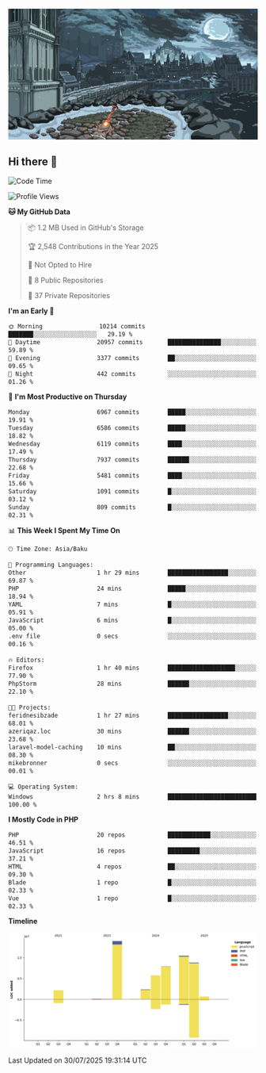 ![Dark Souls](https://github.com/feridnesibzade/feridnesibzade/blob/main/assets/06a85b703ccc50fcc2214bac56214f48.gif)

## Hi there 👋

<!--START_SECTION:waka-->
![Code Time](http://img.shields.io/badge/Code%20Time-9%20hrs%2049%20mins-blue)

![Profile Views](http://img.shields.io/badge/Profile%20Views-0-blue)

**🐱 My GitHub Data** 

> 📦 1.2 MB Used in GitHub's Storage 
 > 
> 🏆 2,548 Contributions in the Year 2025
 > 
> 🚫 Not Opted to Hire
 > 
> 📜 8 Public Repositories 
 > 
> 🔑 37 Private Repositories 
 > 
**I'm an Early 🐤** 

```text
🌞 Morning                10214 commits       ███████░░░░░░░░░░░░░░░░░░   29.19 % 
🌆 Daytime                20957 commits       ███████████████░░░░░░░░░░   59.89 % 
🌃 Evening                3377 commits        ██░░░░░░░░░░░░░░░░░░░░░░░   09.65 % 
🌙 Night                  442 commits         ░░░░░░░░░░░░░░░░░░░░░░░░░   01.26 % 
```
📅 **I'm Most Productive on Thursday** 

```text
Monday                   6967 commits        █████░░░░░░░░░░░░░░░░░░░░   19.91 % 
Tuesday                  6586 commits        █████░░░░░░░░░░░░░░░░░░░░   18.82 % 
Wednesday                6119 commits        ████░░░░░░░░░░░░░░░░░░░░░   17.49 % 
Thursday                 7937 commits        ██████░░░░░░░░░░░░░░░░░░░   22.68 % 
Friday                   5481 commits        ████░░░░░░░░░░░░░░░░░░░░░   15.66 % 
Saturday                 1091 commits        █░░░░░░░░░░░░░░░░░░░░░░░░   03.12 % 
Sunday                   809 commits         █░░░░░░░░░░░░░░░░░░░░░░░░   02.31 % 
```


📊 **This Week I Spent My Time On** 

```text
🕑︎ Time Zone: Asia/Baku

💬 Programming Languages: 
Other                    1 hr 29 mins        █████████████████░░░░░░░░   69.87 % 
PHP                      24 mins             █████░░░░░░░░░░░░░░░░░░░░   18.94 % 
YAML                     7 mins              █░░░░░░░░░░░░░░░░░░░░░░░░   05.91 % 
JavaScript               6 mins              █░░░░░░░░░░░░░░░░░░░░░░░░   05.00 % 
.env file                0 secs              ░░░░░░░░░░░░░░░░░░░░░░░░░   00.16 % 

🔥 Editors: 
Firefox                  1 hr 40 mins        ███████████████████░░░░░░   77.90 % 
PhpStorm                 28 mins             ██████░░░░░░░░░░░░░░░░░░░   22.10 % 

🐱‍💻 Projects: 
feridnesibzade           1 hr 27 mins        █████████████████░░░░░░░░   68.01 % 
azeriqaz.loc             30 mins             ██████░░░░░░░░░░░░░░░░░░░   23.68 % 
laravel-model-caching    10 mins             ██░░░░░░░░░░░░░░░░░░░░░░░   08.30 % 
mikebronner              0 secs              ░░░░░░░░░░░░░░░░░░░░░░░░░   00.01 % 

💻 Operating System: 
Windows                  2 hrs 8 mins        █████████████████████████   100.00 % 
```

**I Mostly Code in PHP** 

```text
PHP                      20 repos            ████████████░░░░░░░░░░░░░   46.51 % 
JavaScript               16 repos            █████████░░░░░░░░░░░░░░░░   37.21 % 
HTML                     4 repos             ██░░░░░░░░░░░░░░░░░░░░░░░   09.30 % 
Blade                    1 repo              █░░░░░░░░░░░░░░░░░░░░░░░░   02.33 % 
Vue                      1 repo              █░░░░░░░░░░░░░░░░░░░░░░░░   02.33 % 
```



**Timeline**

![Lines of Code chart](https://raw.githubusercontent.com/feridnesibzade/feridnesibzade/main/assets/bar_graph.png)


 Last Updated on 30/07/2025 19:31:14 UTC
<!--END_SECTION:waka-->
